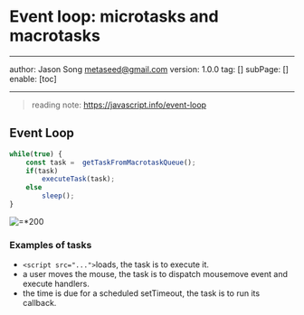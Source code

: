 # Event loop: microtasks and macrotasks
---
author: Jason Song <metaseed@gmail.com>
version: 1.0.0
tag: []
subPage: []
enable: [toc]

---

> reading note: https://javascript.info/event-loop

## Event Loop
```js
while(true) {
    const task =  getTaskFromMacrotaskQueue();
    if(task)
        executeTask(task);
    else
        sleep();
}
```
![=*200](https://javascript.info/article/event-loop/eventLoop.svg)
### Examples of tasks
*  `<script src="...">`loads, the task is to execute it.
* a user moves the mouse, the task is to dispatch mousemove event and execute handlers.
* the time is due for a scheduled setTimeout, the task is to run its callback.




